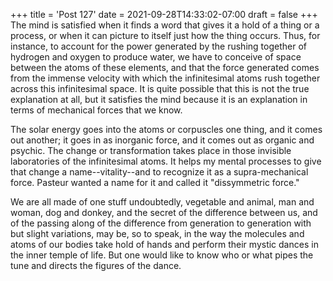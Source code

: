 +++
title = 'Post 127'
date = 2021-09-28T14:33:02-07:00
draft = false
+++
The mind is satisfied when it finds a word that gives it a hold of a thing or a process, or when it can picture to itself just how the thing occurs. Thus, for instance, to account for the power generated by the rushing together of hydrogen and oxygen to produce water, we have to conceive of space between the atoms of these elements, and that the force generated comes from the immense velocity with which the infinitesimal atoms rush together across this infinitesimal space. It is quite possible that this is not the true explanation at all, but it satisfies the mind because it is an explanation in terms of mechanical forces that we know.

The solar energy goes into the atoms or corpuscles one thing, and it comes out another; it goes in as inorganic force, and it comes out as organic and psychic. The change or transformation takes place in those invisible laboratories of the infinitesimal atoms. It helps my mental processes to give that change a name--vitality--and to recognize it as a supra-mechanical force. Pasteur wanted a name for it and called it "dissymmetric force."

We are all made of one stuff undoubtedly, vegetable and animal, man and woman, dog and donkey, and the secret of the difference between us, and of the passing along of the difference from generation to generation with but slight variations, may be, so to speak, in the way the molecules and atoms of our bodies take hold of hands and perform their mystic dances in the inner temple of life. But one would like to know who or what pipes the tune and directs the figures of the dance.
